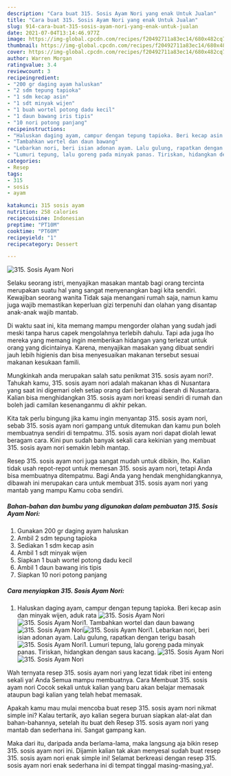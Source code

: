 ```yaml
---
description: "Cara buat 315. Sosis Ayam Nori yang enak Untuk Jualan"
title: "Cara buat 315. Sosis Ayam Nori yang enak Untuk Jualan"
slug: 914-cara-buat-315-sosis-ayam-nori-yang-enak-untuk-jualan
date: 2021-07-04T13:14:46.977Z
image: https://img-global.cpcdn.com/recipes/f20492711a83ec14/680x482cq70/315-sosis-ayam-nori-foto-resep-utama.jpg
thumbnail: https://img-global.cpcdn.com/recipes/f20492711a83ec14/680x482cq70/315-sosis-ayam-nori-foto-resep-utama.jpg
cover: https://img-global.cpcdn.com/recipes/f20492711a83ec14/680x482cq70/315-sosis-ayam-nori-foto-resep-utama.jpg
author: Warren Morgan
ratingvalue: 3.4
reviewcount: 3
recipeingredient:
- "200 gr daging ayam haluskan"
- "2 sdm tepung tapioka"
- "1 sdm kecap asin"
- "1 sdt minyak wijen"
- "1 buah wortel potong dadu kecil"
- "1 daun bawang iris tipis"
- "10 nori potong panjang"
recipeinstructions:
- "Haluskan daging ayam, campur dengan tepung tapioka. Beri kecap asin dan minyak wijen, aduk rata"
- "Tambahkan wortel dan daun bawang"
- "Lebarkan nori, beri isian adonan ayam. Lalu gulung, rapatkan dengan terigu basah"
- "Lumuri tepung, lalu goreng pada minyak panas. Tiriskan, hidangkan dengan saus kacang."
categories:
- Resep
tags:
- 315
- sosis
- ayam

katakunci: 315 sosis ayam 
nutrition: 258 calories
recipecuisine: Indonesian
preptime: "PT10M"
cooktime: "PT60M"
recipeyield: "1"
recipecategory: Dessert

---
```



![315. Sosis Ayam Nori](https://img-global.cpcdn.com/recipes/f20492711a83ec14/680x482cq70/315-sosis-ayam-nori-foto-resep-utama.jpg)

Selaku seorang istri, menyajikan masakan mantab bagi orang tercinta merupakan suatu hal yang sangat menyenangkan bagi kita sendiri. Kewajiban seorang  wanita Tidak saja menangani rumah saja, namun kamu juga wajib memastikan keperluan gizi terpenuhi dan olahan yang disantap anak-anak wajib mantab.

Di waktu  saat ini, kita memang mampu mengorder olahan yang sudah jadi meski tanpa harus capek mengolahnya terlebih dahulu. Tapi ada juga lho mereka yang memang ingin memberikan hidangan yang terlezat untuk orang yang dicintainya. Karena, menyajikan masakan yang dibuat sendiri jauh lebih higienis dan bisa menyesuaikan makanan tersebut sesuai makanan kesukaan famili. 



Mungkinkah anda merupakan salah satu penikmat 315. sosis ayam nori?. Tahukah kamu, 315. sosis ayam nori adalah makanan khas di Nusantara yang saat ini digemari oleh setiap orang dari berbagai daerah di Nusantara. Kalian bisa menghidangkan 315. sosis ayam nori kreasi sendiri di rumah dan boleh jadi camilan kesenanganmu di akhir pekan.

Kita tak perlu bingung jika kamu ingin menyantap 315. sosis ayam nori, sebab 315. sosis ayam nori gampang untuk ditemukan dan kamu pun boleh membuatnya sendiri di tempatmu. 315. sosis ayam nori dapat diolah lewat beragam cara. Kini pun sudah banyak sekali cara kekinian yang membuat 315. sosis ayam nori semakin lebih mantap.

Resep 315. sosis ayam nori juga sangat mudah untuk dibikin, lho. Kalian tidak usah repot-repot untuk memesan 315. sosis ayam nori, tetapi Anda bisa membuatnya ditempatmu. Bagi Anda yang hendak menghidangkannya, dibawah ini merupakan cara untuk membuat 315. sosis ayam nori yang mantab yang mampu Kamu coba sendiri.

<!--inarticleads1-->

##### Bahan-bahan dan bumbu yang digunakan dalam pembuatan 315. Sosis Ayam Nori:

1. Gunakan 200 gr daging ayam haluskan
1. Ambil 2 sdm tepung tapioka
1. Sediakan 1 sdm kecap asin
1. Ambil 1 sdt minyak wijen
1. Siapkan 1 buah wortel potong dadu kecil
1. Ambil 1 daun bawang iris tipis
1. Siapkan 10 nori potong panjang




<!--inarticleads2-->

##### Cara menyiapkan 315. Sosis Ayam Nori:

1. Haluskan daging ayam, campur dengan tepung tapioka. Beri kecap asin dan minyak wijen, aduk rata
<img src="//assets-global.cpcdn.com/assets/icons/button_play-2c75c40dde080a61004c1f40b05d8f140eaff45d7e9e6481dc71c63d2e7c4909.png" alt="315. Sosis Ayam Nori"><img src="https://img-global.cpcdn.com/steps/decae5fabbce2df2/160x128cq70/315-sosis-ayam-nori-langkah-memasak-1-foto.jpg" alt="315. Sosis Ayam Nori">1. Tambahkan wortel dan daun bawang
<img src="//assets-global.cpcdn.com/assets/icons/button_play-2c75c40dde080a61004c1f40b05d8f140eaff45d7e9e6481dc71c63d2e7c4909.png" alt="315. Sosis Ayam Nori"><img src="https://img-global.cpcdn.com/steps/b1e3b9356077104e/160x128cq70/315-sosis-ayam-nori-langkah-memasak-2-foto.jpg" alt="315. Sosis Ayam Nori">1. Lebarkan nori, beri isian adonan ayam. Lalu gulung, rapatkan dengan terigu basah
<img src="//assets-global.cpcdn.com/assets/icons/button_play-2c75c40dde080a61004c1f40b05d8f140eaff45d7e9e6481dc71c63d2e7c4909.png" alt="315. Sosis Ayam Nori">1. Lumuri tepung, lalu goreng pada minyak panas. Tiriskan, hidangkan dengan saus kacang.
<img src="//assets-global.cpcdn.com/assets/icons/button_play-2c75c40dde080a61004c1f40b05d8f140eaff45d7e9e6481dc71c63d2e7c4909.png" alt="315. Sosis Ayam Nori"><img src="//assets-global.cpcdn.com/assets/icons/button_play-2c75c40dde080a61004c1f40b05d8f140eaff45d7e9e6481dc71c63d2e7c4909.png" alt="315. Sosis Ayam Nori">



Wah ternyata resep 315. sosis ayam nori yang lezat tidak ribet ini enteng sekali ya! Anda Semua mampu membuatnya. Cara Membuat 315. sosis ayam nori Cocok sekali untuk kalian yang baru akan belajar memasak ataupun bagi kalian yang telah hebat memasak.

Apakah kamu mau mulai mencoba buat resep 315. sosis ayam nori nikmat simple ini? Kalau tertarik, ayo kalian segera buruan siapkan alat-alat dan bahan-bahannya, setelah itu buat deh Resep 315. sosis ayam nori yang mantab dan sederhana ini. Sangat gampang kan. 

Maka dari itu, daripada anda berlama-lama, maka langsung aja bikin resep 315. sosis ayam nori ini. Dijamin kalian tak akan menyesal sudah buat resep 315. sosis ayam nori enak simple ini! Selamat berkreasi dengan resep 315. sosis ayam nori enak sederhana ini di tempat tinggal masing-masing,ya!.

